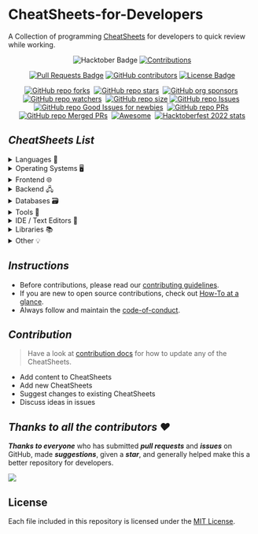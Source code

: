 # CheatSheets-for-Developers

A Collection of programming [CheatSheets](./CheatSheets/) for developers to quick review while working.

<div align="center">

<img src="https://img.shields.io/badge/hacktoberfest-2022-blueviolet" alt="Hacktober Badge"/>
<a href="https://github.com/ossamamehmood" ><img src="https://img.shields.io/badge/Contributions-welcome-orangered.svg?style=flat&logo=git" alt="Contributions" /></a>

<a href="https://github.com/crescentpartha/CheatSheets-for-Developers/pulls"><img src="https://img.shields.io/github/issues-pr/crescentpartha/CheatSheets-for-Developers" alt="Pull Requests Badge"/></a>
<a href="https://github.com/crescentpartha/CheatSheets-for-Developers/graphs/contributors"><img alt="GitHub contributors" src="https://img.shields.io/github/contributors/crescentpartha/CheatSheets-for-Developers?color=2b9348&style=flat&logo=github"></a>
<a href="https://github.com/crescentpartha/CheatSheets-for-Developers/blob/main/LICENSE"><img src="https://img.shields.io/github/license/crescentpartha/CheatSheets-for-Developers?color=2b9348" alt="License Badge"/></a>

</div>

<div align="center" markdown="1">

[![GitHub repo forks](https://img.shields.io/github/forks/crescentpartha/CheatSheets-for-Developers?style=flat&logo=github&logoColor=whitesmoke&label=Forks)](https://github.com/crescentpartha/CheatSheets-for-Developers/network)&#160;
[![GitHub repo stars](https://img.shields.io/github/stars/crescentpartha/CheatSheets-for-Developers?style=flat&logo=github&logoColor=whitesmoke&label=Stars)](https://github.com/crescentpartha/CheatSheets-for-Developers/stargazers)&#160;
[![GitHub org sponsors](https://img.shields.io/github/sponsors/crescentpartha?style=flat&logo=github&logoColor=whitesmoke&label=Sponsors)](https://github.com/sponsors/crescentpartha)&#160;
[![GitHub repo watchers](https://img.shields.io/github/watchers/crescentpartha/CheatSheets-for-Developers?style=flat&logo=github&logoColor=whitesmoke&label=Watchers)](https://github.com/crescentpartha/CheatSheets-for-Developers/watchers)&#160;
[![GitHub repo size](https://img.shields.io/github/repo-size/crescentpartha/CheatSheets-for-Developers?style=flat&logo=github&logoColor=whitesmoke&label=Repo%20Size)](https://github.com/crescentpartha/CheatSheets-for-Developers/archive/refs/heads/main.zip)
[![GitHub repo Issues](https://img.shields.io/github/issues/crescentpartha/CheatSheets-for-Developers?style=flat&logo=github&logoColor=red&label=Issues)](https://github.com/crescentpartha/CheatSheets-for-Developers/issues)&#160;
[![GitHub repo Good Issues for newbies](https://img.shields.io/github/issues/crescentpartha/CheatSheets-for-Developers/good%20first%20issue?style=flat&logo=github&logoColor=green&label=Good%20First%20issues)](https://github.com/crescentpartha/CheatSheets-for-Developers/issues?q=is%3Aopen+is%3Aissue+label%3A%22good+first+issue%22)&#160;
[![GitHub repo PRs](https://img.shields.io/github/issues-pr/crescentpartha/CheatSheets-for-Developers?style=flat&logo=github&logoColor=orange&label=PRs)](https://github.com/crescentpartha/CheatSheets-for-Developers/pulls)&#160;
[![GitHub repo Merged PRs](https://img.shields.io/github/issues-search/crescentpartha/CheatSheets-for-Developers?style=flat&logo=github&logoColor=green&label=Merged%20PRs&query=is%3Amerged)](https://github.com/crescentpartha/CheatSheets-for-Developers/pulls?q=is%3Apr+is%3Amerged)&#160;
[![Awesome](https://cdn.rawgit.com/sindresorhus/awesome/d7305f38d29fed78fa85652e3a63e154dd8e8829/media/badge.svg)](https://github.com/sindresorhus/awesome)&#160;
[![Hacktoberfest 2022 stats](https://img.shields.io/github/hacktoberfest/2022/crescentpartha/CheatSheets-for-Developers?label=Hacktoberfest+2022)](https://github.com/crescentpartha/CheatSheets-for-Developers/pulls?q=is%3Apr+is%3Amerged+created%3A2022-10-01..2022-10-31)

</div>

## ___CheatSheets List___
<details>
<summary>Languages 📄</summary>

- [bash-cheatsheet.md](./CheatSheets/bash_cheatsheet.md)
- [javascript-cheatsheet.md](./CheatSheets/JavaScript-CheatSheet.md)
- [python-cheatsheet.md](./CheatSheets/Python-cheatsheet.md)
- [java-cheatsheet.md](./CheatSheets/java-cheatsheet.md)
- [php-cheatsheet.md](./CheatSheets/php-cheatsheet.md)
- [cpp-stl-cheatsheet.md](./CheatSheets/cpp-stl-cheatsheet.md)
- [kotlin-cheatsheet.md](./CheatSheets/kotlin-cheatsheet.md)

</details>

<details>
<summary>Operating Systems 🖥️</summary>

- [windows-cheatsheet.md](./CheatSheets/windows-cheatsheet.md)
- [cmd-cheatsheet.md](./CheatSheets/cmd-cheatsheet.md)
- [linux-cheatsheet.md](./CheatSheets/linux-cheatsheet.md)
</details>


<details>
<summary>Frontend 🌐</summary>

- [html-cheatsheet.md](./CheatSheets/html-cheatsheet.md)
- [css-cheatsheet.md](./CheatSheets/css-cheatsheet.md)
- [markdown-cheatsheet.md](./CheatSheets/markdown-cheatsheet.md)
- [angular-cheatsheet.md](./CheatSheets/angular-cheatsheet.md)
</details>

<details>
<summary>Backend 🖧</summary>

- [nodejs-cheatsheet.md](./CheatSheets/nodeJs-cheatsheet.md)
</details>

<details>
<summary>Databases 🗃️</summary>

- [sql-cheatsheet.md](./CheatSheets/sql-cheatsheets.md)
- [mongodb-cheatsheet.md](./CheatSheets/mongodb-cheatsheet.md)
</details>

<details>
<summary>Tools 🧰</summary>

- [chrome-devtools-cheatsheet.md](./CheatSheets/chrome-devtools-cheatsheet.md)
- [git-cheatsheet.md](./CheatSheets/git-cheatsheet.md)
- [npm-cheatsheet.md](./CheatSheets/npm-cheatsheet.md)
- [nvm-cheatsheet.md](./CheatSheets/nvm-cheatsheet.md)
- [npx-cheatsheet.md](./CheatSheets/npx-cheetsheet.md)
- [yarn-cheatsheet.md](./CheatSheets/yarn-cheatsheet.md)
- [docker-cheatsheet.md](./CheatSheets/docker-cheatsheet.md)
- [terraform-cheatsheet.md](./CheatSheets/terraform-cheatsheet.md)
</details>

<details>
<summary>IDE / Text Editors 📝</summary>

- [vscode-cheatsheet.md](./CheatSheets/vscode-cheatsheet.md)
- [vim-editor-cheatsheet.md](./CheatSheets/vim-editor-cheatsheet.md)
</details>

<details>

<summary>Libraries 📚</summary>

### Python
- [conda-cheatsheet.md](./CheatSheets/conda-cheatsheet.md)
- [pandas-cheatsheet.md](./CheatSheets/pandas-cheatsheet.md)
- [numpy-cheatsheet.md](./CheatSheets/Numpy-cheatsheet.md)
</details>

<details>
<summary>Other 💡</summary>

- [extension-cheatsheet.md](./CheatSheets/extension-cheatsheet.md)
- [regex-cheatsheet.md](./CheatSheets/regex-cheatsheet.md)
</details>











## ___Instructions___

- Before contributions, please read our [contributing guidelines](docs/CONTRIBUTING.md).
- If you are new to open source contributions, check out [How-To at a glance](docs/HOW-TO.md).
- Always follow and maintain the [code-of-conduct](docs/CODE-OF-CONDUCT.md).

## ___Contribution___

> Have a look at [contribution docs](./docs/CONTRIBUTING.md) for how to update any of the CheatSheets.

- Add content to CheatSheets
- Add new CheatSheets
- Suggest changes to existing CheatSheets
- Discuss ideas in issues

## ___Thanks to all the contributors ❤___

___Thanks to everyone___ who has submitted ___pull requests___ and ___issues___ on GitHub, made ___suggestions___, given a ___star___, and generally helped make this a better repository for developers.

<!-- ![Contributors](https://contrib.rocks/image?repo=crescentpartha/CheatSheets-for-Developers) -->

<a href = "https://github.com/crescentpartha/CheatSheets-for-Developers/graphs/contributors">
  <img src = "https://contrib.rocks/image?repo=crescentpartha/CheatSheets-for-Developers"/>
</a>

## License

Each file included in this repository is licensed under the [MIT License](./LICENSE).

<!-- Never delete this div container -->
<div align="center" markdown="1">

<!-- [![GitHub Help Wanted issues](https://img.shields.io/github/issues/crescentpartha/CheatSheets-for-Developers/help%20wanted?style=flat&logo=github&logoColor=b545d1&label=%22Help%20Wanted%22%20issues)](https://github.com/crescentpartha/CheatSheets-for-Developers/issues?q=is%3Aopen+is%3Aissue+label%3A%22help+wanted%22)     -->
<!-- [![GitHub Help Wanted PRs](https://img.shields.io/github/issues-pr/crescentpartha/CheatSheets-for-Developers/help%20wanted?style=flat&logo=github&logoColor=b545d1&label=%22Help%20Wanted%22%20PRs)](https://github.com/crescentpartha/CheatSheets-for-Developers/pulls?q=is%3Aopen+is%3Aissue+label%3A%22help+wanted%22) -->
<!-- [![GitHub repo contributors](https://img.shields.io/github/contributors-anon/crescentpartha/CheatSheets-for-Developers?style=flat&logo=github&logoColor=whitesmoke&label=Contributors)](https://github.com/crescentpartha/CheatSheets-for-Developers/graphs/contributors) -->

</div>
